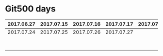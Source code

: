 # Git500 days

|2017.06.27	|2017.07.15|2017.07.16|2017.07.17|2017.07.18|2017.07.19|2017.07.20|2017.07.21|2017.07.22|2017.07.23|
|-|-|-|-|-|-|-|-|-|-|
|2017.07.24|2017.07.25|2017.07.26|2017.07.27|	|	|	|	|	|	|
|	|	|	|	|	|	|	|	|	|	|
|	|	|	|	|	|	|	|	|	|	|
|	|	|	|	|	|	|	|	|	|	|
|	|	|	|	|	|	|	|	|	|	|
|	|	|	|	|	|	|	|	|	|	|
|	|	|	|	|	|	|	|	|	|	|
|	|	|	|	|	|	|	|	|	|	|
|	|	|	|	|	|	|	|	|	|	|


